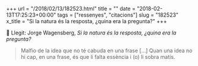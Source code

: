 +++
url = "/2018/02/13/182523.html"
title = ""
date = "2018-02-13T17:25:23+00:00"
tags = ["ressenyes", "citacions"]
slug = "182523"
x_title = "Si la natura és la resposta, ¿quina era la pregunta?"
+++

📖 Llegit: Jorge Wagensberg, *Si la natura és la resposta, ¿quina era la pregunta?*

> Malfio de la idea que no té cabuda en una frase […] Quan una idea no hi cap, en una frase, és que li falta essència i (o) li sobra matís.

